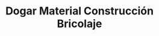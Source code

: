 ---
title: "Dogar Material Construcción Bricolaje"
url: /torre-del-mar/dogar-material-construccion-bricolaje/
shop: Baumarkt
---